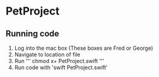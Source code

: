 # PetProject
## Running code
1. Log into the mac box (These boxes are Fred or George)
2. Navigate to location of file
3. Run '''
chmod x+ PetProject.swift
'''
5. Run code with 'swift PetProject.swift'
